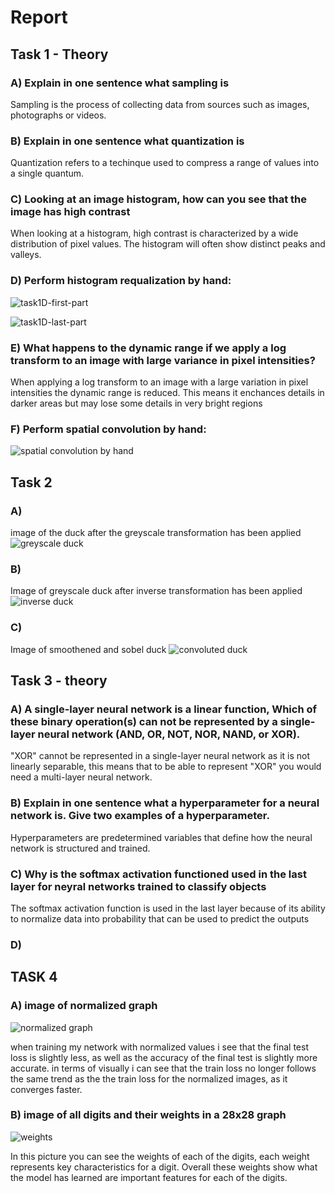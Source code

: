 # Report
## Task 1 - Theory
### A) Explain in one sentence what sampling is
Sampling is the process of collecting data from sources such as images, photographs or videos.
### B) Explain in one sentence what quantization is
Quantization refers to a techinque used to compress a range of values into a single quantum.
### C) Looking at an image histogram, how can you see that the image has high contrast
When looking at a histogram, high contrast is characterized by a wide distribution of pixel values. The histogram will often show distinct peaks and valleys.
### D) Perform histogram requalization by hand:
![task1D-first-part](images/task1D-first-part.png)


![task1D-last-part](images/task1D-last-part.png)
### E) What happens to the dynamic range if we apply a log transform to an image with large variance in pixel intensities?
When applying a log transform to an image with a large variation in pixel intensities the dynamic range is reduced. This means it enchances details in darker areas but may lose some details in very bright regions
### F) Perform spatial convolution by hand:
![spatial convolution by hand](images/task1F.png)
## Task 2
### A) 
image of the duck after the greyscale transformation has been applied
![greyscale duck](images/duck.png)
### B) 
Image of greyscale duck after inverse transformation has been applied
![inverse duck](images/inverse-duck.png)
### C)
Image of smoothened and sobel duck
![convoluted duck](images/convoluted-duck.png)
## Task 3 - theory
### A) A single-layer neural network is a linear function, Which of these binary operation(s) can **not** be represented by a single-layer neural network (AND, OR, NOT, NOR, NAND, or XOR).
"XOR" cannot be represented in a single-layer neural network as it is not linearly separable, this means that to be able to represent "XOR" you would need a multi-layer neural network.
### B) Explain in one sentence what a hyperparameter for a neural network is. Give two examples of a hyperparameter.
Hyperparameters are predetermined variables that define how the neural network is structured and trained.
### C) Why is the softmax activation functioned used in the last layer for neyral networks trained to classify objects
The softmax activation function is used in the last layer because of its ability to normalize data into probability that can be used to predict the outputs
### D)
## TASK 4
### A) image of normalized graph
![normalized graph](images/normalized-graph.png)

when training my network with normalized values i see that the final test loss is slightly less, as well as the accuracy of the final test is slightly more accurate. in terms of visually i can see that the train loss no longer follows the same trend as the the train loss for the normalized images, as it converges faster.

### B) image of all digits and their weights in a 28x28 graph
![weights](images/digit-weights.png)

In this picture you can see the weights of each of the digits, each weight represents key characteristics for a digit. Overall these weights show what the model has learned are important features for each of the digits.

